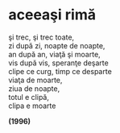 # aceeaşi rimă

şi trec, şi trec toate,  
zi după zi, noapte de noapte,  
an după an, viaţă şi moarte,  
vis după vis, speranţe deşarte  
clipe ce curg, timp ce desparte  
viaţa de moarte,  
ziua de noapte,  
totul e clipă,  
clipa e moarte  

**(1996)**